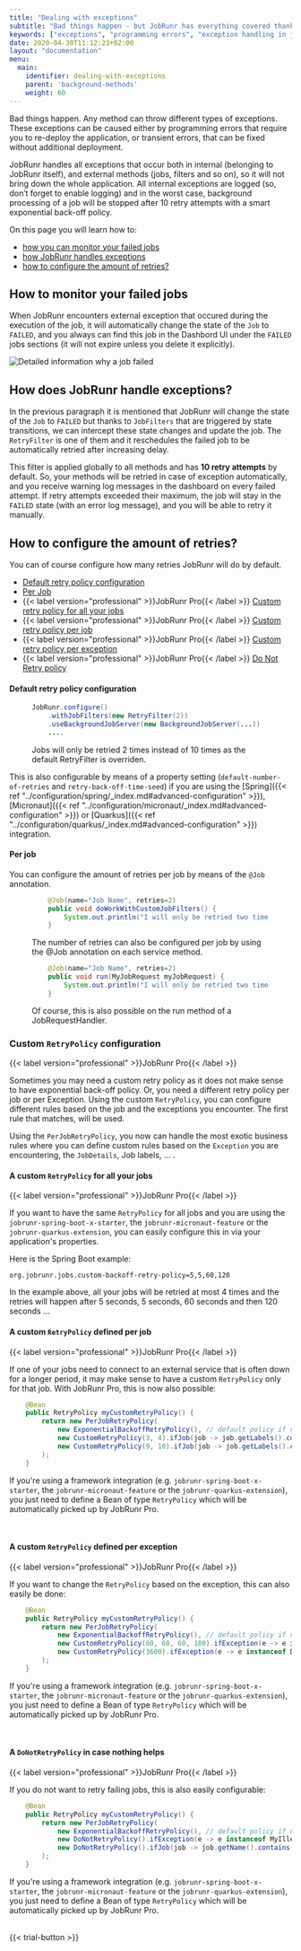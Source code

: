```yaml
---
title: "Dealing with exceptions"
subtitle: "Bad things happen - but JobRunr has everything covered thanks to the RetryFilter!"
keywords: ["exceptions", "programming errors", "exception handling in java", "exception handling example in java", "exception java example", "exception in java example", "dealing with exceptions"]
date: 2020-04-30T11:12:23+02:00
layout: "documentation"
menu: 
  main: 
    identifier: dealing-with-exceptions
    parent: 'background-methods'
    weight: 60
---
```

Bad things happen. Any method can throw different types of exceptions. These exceptions can be caused either by programming errors that require you to re-deploy the application, or transient errors, that can be fixed without additional deployment.

JobRunr handles all exceptions that occur both in internal (belonging to JobRunr itself), and external methods (jobs, filters and so on), so it will not bring down the whole application. All internal exceptions are logged (so, don’t forget to enable logging) and in the worst case, background processing of a job will be stopped after 10 retry attempts with a smart exponential back-off policy.

On this page you will learn how to:
- [how you can monitor your failed jobs](#how-to-monitor-your-failed-jobs)
- [how JobRunr handles exceptions](#how-does-jobrunr-handle-exceptions)
- [how to configure the amount of retries?](#how-to-configure-the-amount-of-retries)


## How to monitor your failed jobs
When JobRunr encounters external exception that occured during the execution of the job, it will automatically change the state of the `Job` to `FAILED`, and you always can find this job in the Dashbord UI under the `FAILED` jobs sections (it will not expire unless you delete it explicitly).

![](/documentation/failed-job.webp "Detailed information why a job failed")

## How does JobRunr handle exceptions?
In the previous paragraph it is mentioned that JobRunr will change the state of the `Job` to `FAILED` but thanks to `JobFilters` that are triggered by state transitions, we can intercept these state changes and update the job. The `RetryFilter` is one of them and it reschedules the failed job to be automatically retried after increasing delay.

This filter is applied globally to all methods and has **10 retry attempts** by default. So, your methods will be retried in case of exception automatically, and you receive warning log messages in the dashboard on every failed attempt. If retry attempts exceeded their maximum, the job will stay in the `FAILED` state (with an error log message), and you will be able to retry it manually.

## How to configure the amount of retries?
You can of course configure how many retries JobRunr will do by default.

- [Default retry policy configuration](#default-retry-policy-configuration)
- [Per Job](#per-job)
- {{< label version="professional" >}}JobRunr Pro{{< /label >}} [Custom retry policy for all your jobs](#a-custom-retrypolicy-for-all-your-jobs)
- {{< label version="professional" >}}JobRunr Pro{{< /label >}} [Custom retry policy per job](#a-custom-retrypolicy-defined-per-job)
- {{< label version="professional" >}}JobRunr Pro{{< /label >}} [Custom retry policy per exception](#a-custom-retrypolicy-defined-per-job)
- {{< label version="professional" >}}JobRunr Pro{{< /label >}} [Do Not Retry policy](#a-donotretrypolicy-in-case-nothing-helps)

#### Default retry policy configuration
<figure>

```java
JobRunr.configure()
    .withJobFilters(new RetryFilter(2))
    .useBackgroundJobServer(new BackgroundJobServer(...))
    ....
```
<figcaption>Jobs will only be retried 2 times instead of 10 times as the default RetryFilter is overriden.</figcaption>
</figure>

This is also configurable by means of a property setting (`default-number-of-retries` and `retry-back-off-time-seed`) if you are using the [Spring]({{< ref "../configuration/spring/_index.md#advanced-configuration" >}}), [Micronaut]({{< ref "../configuration/micronaut/_index.md#advanced-configuration" >}}) or [Quarkus]({{< ref "../configuration/quarkus/_index.md#advanced-configuration" >}}) integration.


#### Per job
You can configure the amount of retries per job by means of the `@Job` annotation.
<figure>

```java
    @Job(name="Job Name", retries=2)
    public void doWorkWithCustomJobFilters() {
        System.out.println("I will only be retried two times ");
    }
```
<figcaption>The number of retries can also be configured per job by using the @Job annotation on each service method.</figcaption>
</figure>

<figure>

```java
    @Job(name="Job Name", retries=2)
    public void run(MyJobRequest myJobRequest) {
        System.out.println("I will only be retried two times ");
    }
```
<figcaption>Of course, this is also possible on the run method of a JobRequestHandler.</figcaption>
</figure>

### Custom `RetryPolicy` configuration
{{< label version="professional" >}}JobRunr Pro{{< /label >}}

Sometimes you may need a custom retry policy as it does not make sense to have exponential back-off policy. Or, you need a different retry policy per job or per Exception. Using the custom `RetryPolicy`, you can configure different rules based on the job and the exceptions you encounter. The first rule that matches, will be used.

Using the `PerJobRetryPolicy`, you now can handle the most exotic business rules where you can define custom rules based on the `Exception` you are encountering, the `JobDetails`, Job labels, ... .


#### A custom `RetryPolicy` for all your jobs
{{< label version="professional" >}}JobRunr Pro{{< /label >}}

If you want to have the same `RetryPolicy` for all jobs and you are using the `jobrunr-spring-boot-x-starter`, the `jobrunr-micronaut-feature` or the `jobrunr-quarkus-extension`, you can easily configure this in via your application's properties.

Here is the Spring Boot example:

```properties
org.jobrunr.jobs.custom-backoff-retry-policy=5,5,60,120
```

In the example above, all your jobs will be retried at most 4 times and the retries will happen after 5 seconds, 5 seconds, 60 seconds and then 120 seconds ...


#### A custom `RetryPolicy` defined per job
{{< label version="professional" >}}JobRunr Pro{{< /label >}}

If one of your jobs need to connect to an external service that is often down for a longer period, it may make sense to have a custom `RetryPolicy` only for that job. 
With JobRunr Pro, this is now also possible:

```java
    @Bean
    public RetryPolicy myCustomRetryPolicy() {
        return new PerJobRetryPolicy(
            new ExponentialBackoffRetryPolicy(), // default policy if no per job policy matches
            new CustomRetryPolicy(3, 4).ifJob(job -> job.getLabels().contains("tenant-A")),
            new CustomRetryPolicy(9, 10).ifJob(job -> job.getLabels().contains("tenant-B"))
        );
    }
```

If you're using a framework integration (e.g. `jobrunr-spring-boot-x-starter`, the `jobrunr-micronaut-feature` or the `jobrunr-quarkus-extension`), you just need to define a Bean of type `RetryPolicy` which will be automatically picked up by JobRunr Pro.

<br>

#### A custom `RetryPolicy` defined per exception
{{< label version="professional" >}}JobRunr Pro{{< /label >}}

If you want to change the `RetryPolicy` based on the exception, this can also easily be done:

```java
    @Bean
    public RetryPolicy myCustomRetryPolicy() {
        return new PerJobRetryPolicy(
            new ExponentialBackoffRetryPolicy(), // default policy if no per job policy matches
            new CustomRetryPolicy(60, 60, 60, 180).ifException(e -> e instanceof TimeoutException),
            new CustomRetryPolicy(3600).ifException(e -> e instanceof DatabaseException)
        );
    }
```

If you're using a framework integration (e.g. `jobrunr-spring-boot-x-starter`, the `jobrunr-micronaut-feature` or the `jobrunr-quarkus-extension`), you just need to define a Bean of type `RetryPolicy` which will be automatically picked up by JobRunr Pro.

<br>

#### A `DoNotRetryPolicy` in case nothing helps
{{< label version="professional" >}}JobRunr Pro{{< /label >}}

If you do not want to retry failing jobs, this is also easily configurable:

```java
    @Bean
    public RetryPolicy myCustomRetryPolicy() {
        return new PerJobRetryPolicy(
            new ExponentialBackoffRetryPolicy(), // default policy if no per job policy matches
            new DoNotRetryPolicy().ifException(e -> e instanceof MyIllegalStateException),
            new DoNotRetryPolicy().ifJob(job -> job.getName().contains("Cache update"))
        );
    }
```

If you're using a framework integration (e.g. `jobrunr-spring-boot-x-starter`, the `jobrunr-micronaut-feature` or the `jobrunr-quarkus-extension`), you just need to define a Bean of type `RetryPolicy` which will be automatically picked up by JobRunr Pro.

<br>
{{< trial-button >}}